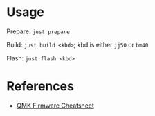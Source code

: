 # Usage
Prepare: `just prepare`

Build: `just build <kbd>`; kbd is either `jj50` or `bm40`

Flash: `just flash <kbd>`

# References
- [QMK Firmware Cheatsheet](https://jayliu50.github.io/qmk-cheatsheet/)
